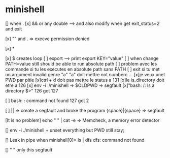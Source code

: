 # minishell

[] when .
[x] && or any double --> and also modify when get exit_status=2 and exit

[x] "" and . => execve permission denied

[x] *

[x] $ creates loop
[ ] export --> print export KEY="value"
[ ] when change PATH=value still should be able to run  absolute path
[ ] problem avec les commande si tu les executes en absolute path sans PATH
[ ] exit si tu met un argument invalid genre "a" "a" doit mettre not numberc ...
[x]je veux unet PWD par pitie
[x]ctrl + d doit pas mettre le status a 131
[x]le is_directory doit etre a 126
[x] env -i ./minishell -> $OLDPWD -> segfault
[x]"bash: /: Is a directory
$>"    126
 got 127

[ ] bash: : command not found    127
got 2

[ ] || => create a segfault and broke the program
{space}|{space} => segfault

[It is no problem] echo "          " | cat -e
=> Memcheck, a memory error detector

[] env -i ./minishell + unset everything but PWD still stay; 

[] Leak in pipe when minishell[0]> ls | dfs
dfs: command not found

[] " " only this segfault